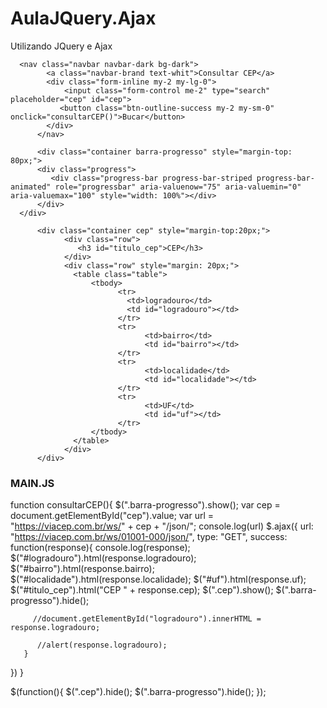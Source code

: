 # AulaJQuery.Ajax
Utilizando JQuery e Ajax
<!DOCTYPE html>
<html lang="pt-br">
<head>
      <meta charset="utf-8" />
      <title>Minha Página</title>
      <script type="text/javascript" src="jquery.min.js"></script>
      <script type="text/javascript" src="js/main.js"></script>
      <link rel="stylesheet" type="text/css" href="bootstrap-5.1.1-dist/css/bootstrap.min.css">
</head>
<body>

      <nav class="navbar navbar-dark bg-dark">
            <a class="navbar-brand text-whit">Consultar CEP</a>
            <div class="form-inline my-2 my-lg-0">
                <input class="form-control me-2" type="search" placeholder="cep" id="cep">    
               <button class="btn-outline-success my-2 my-sm-0" onclick="consultarCEP()">Bucar</button>
            </div>
          </nav>
          
          <div class="container barra-progresso" style="margin-top: 80px;"> 
          <div class="progress">
             <div class="progress-bar progress-bar-striped progress-bar-animated" role="progressbar" aria-valuenow="75" aria-valuemin="0" aria-valuemax="100" style="width: 100%"></div>
          </div>
      </div>

          <div class="container cep" style="margin-top:20px;">
                <div class="row">
                   <h3 id="titulo_cep">CEP</h3>   
                </div>
                <div class="row" style="margin: 20px;">
                  <table class="table">
                      <tbody>
                            <tr>
                              <td>logradouro</td>
                              <td id="logradouro"></td>
                            </tr>
                            <tr>
                                  <td>bairro</td>
                                  <td id="bairro"></td>
                            </tr>
                            <tr>
                                  <td>localidade</td>
                                  <td id="localidade"></td>
                            </tr>
                            <tr>
                                  <td>UF</td>
                                  <td id="uf"></td>
                            </tr>
                      </tbody>
                  </table>  
                </div>
          </div>
             

</body>
</html>

### MAIN.JS ###


function consultarCEP(){
    $(".barra-progresso").show();
    var cep = document.getElementById("cep").value;
    var url = "https://viacep.com.br/ws/" + cep + "/json/";
    console.log(url)
   $.ajax({
       url: "https://viacep.com.br/ws/01001-000/json/",
       type: "GET",
       success: function(response){
           console.log(response); 
           $("#logradouro").html(response.logradouro);
           $("#bairro").html(response.bairro);
           $("#localidade").html(response.localidade);
           $("#uf").html(response.uf);
           $("#titulo_cep").html("CEP " + response.cep);
           $(".cep").show();
           $(".barra-progresso").hide();
           
         //document.getElementById("logradouro").innerHTML = response.logradouro;
           
          //alert(response.logradouro);
       }
   })
}

$(function(){
    $(".cep").hide();
    $(".barra-progresso").hide();
});
